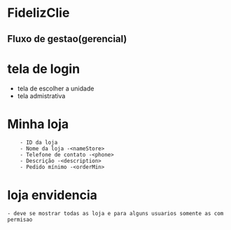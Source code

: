 # FidelizClie

## Fluxo de gestao(gerencial)
# tela de login
- tela de escolher a unidade
- tela admistrativa


# Minha loja
        - ID da loja
        - Nome da loja -<nameStore>
        - Telefone de contato -<phone>        
        - Descrição -<description>
        - Pedido mínimo -<orderMin>
 # loja envidencia
    - deve se mostrar todas as loja e para alguns usuarios somente as com permisao


